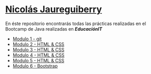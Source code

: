 <h1><u>Nicola&#769s Jaureguiberry</u></h1>

<p>En &eacuteste repositorio encontrara&#769s todas las pra&#769cticas realizadas en el Bootcamp de Java realizadas en <b><em>EducaciónIT</em></b></p>

<ul>
    <li><a href="https://github.com/NJaureguiberry/Bootcamp-njaureguiberry/tree/M1-Git/M1">Modulo 1 - git</a></li>
    <li><a href="https://github.com/NJaureguiberry/Bootcamp-njaureguiberry/tree/M2-HTML">Modulo 2 - HTML & CSS</a></li>
    <li><a href="https://github.com/NJaureguiberry/Bootcamp-njaureguiberry/blob/M3-HTML/README.md">Modulo 3 - HTML & CSS</a></li>    
    <li><a href="https://github.com/NJaureguiberry/Bootcamp-njaureguiberry/blob/M4-HTML/README.md">Modulo 4 - HTML & CSS</a></li>    
    <li><a href="https://github.com/NJaureguiberry/Bootcamp-njaureguiberry/blob/M5-HTML/README.md">Modulo 5 - HTML & CSS</a></li>
    <li><a href="https://github.com/NJaureguiberry/Bootcamp-njaureguiberry/tree/M6-Bootstrap">Modulo 6 - Bootstrap</a></li>
</ul>
